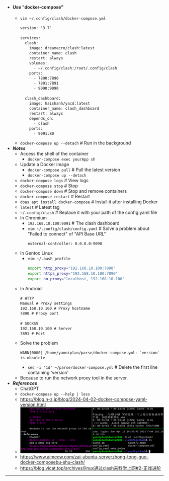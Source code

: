 - #### Use "docker-compose"
    - `vim ~/.config/clash/docker-compose.yml`
      ```
      version: '3.7'
      
      services:
        clash:
          image: dreamacro/clash:latest
          container_name: clash
          restart: always
          volumes:
            - ~/.config/clash:/root/.config/clash
          ports:
            - 7890:7890
            - 7891:7891
            - 9090:9090
            
        clash_dashboard:
          image: haishanh/yacd:latest
          container_name: clash_dashboard
          restart: always
          depends_on:
            - clash
          ports:
            - 9091:80
      ```
    - `docker-compose up --detach` # Run in the background
- ***Notes***
    - Access the shell of the container
        - `docker-compose exec yourApp sh`
    - Update a Docker image
        - `docker-compose pull` # Pull the latest version
        - `docker-compose up --detach`
    - `docker-compose logs` # View logs
    - `docker-compose stop` # Stop
    - `docker-compose down` # Stop and remove containers
    - `docker-compose restart` # Restart
    - `doas apt install docker-compose` # Install it after installing Docker
    - `latest` # Latest tag
    - `~/.config/clash` # Replace it with your path of the config.yaml file
    - In Chromium
        - `192.168.10.100:9091` # The clash dashboard
        - `vim ~/.config/clash/config.yaml` # Solve a problem about "Failed to connect" of "API Base URL"
          ```
          external-controller: 0.0.0.0:9090
          ```
    - In Gentoo Linux
        - `vim ~/.bash_profile`
          ```bash
          export http_proxy="192.168.10.100:7890"
          export https_proxy="192.168.10.100:7890"
          export no_proxy="localhost, 192.168.10.100"
          ```
    - In Android
      ```
      # HTTP
      Manual # Proxy settings
      192.168.10.100 # Proxy hostname
      7890 # Proxy port
      
      # SOCKS5
      192.168.10.100 # Server
      7891 # Port
      ```
    - Solve the problem
      ```
      WARN[0000] /home/yaoniplan/parse/docker-compose.yml: `version` is obsolete
      ```
        - `sed -i '1d' ~/parse/docker-compose.yml` # Delete the first line containing 'version'
    - Because to run the network proxy tool in the server.
- ***References***
    - ChatGPT
    - `docker-compose up --help | less`
    - https://blog.n-z.jp/blog/2024-04-02-docker-compose-yaml-version.html
    - ![2023-04-16_18-39.png](../assets/2023-04-16_18-39.png)
    - https://www.aimeow.com/zai-ubuntu-serverzhong-tong-guo-docker-composebu-shu-clash/
    - https://blog.vicat.top/archives/linux通过clash来科学上网#2-正戏进阶
- ---
